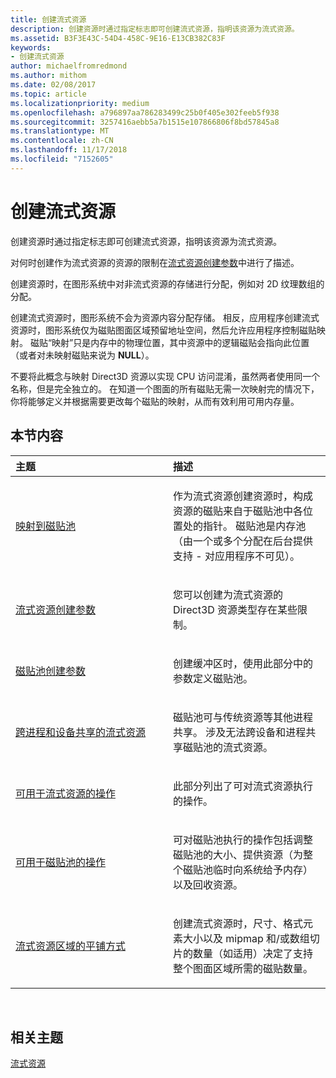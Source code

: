 ```yaml
---
title: 创建流式资源
description: 创建资源时通过指定标志即可创建流式资源，指明该资源为流式资源。
ms.assetid: B3F3E43C-54D4-458C-9E16-E13CB382C83F
keywords:
- 创建流式资源
author: michaelfromredmond
ms.author: mithom
ms.date: 02/08/2017
ms.topic: article
ms.localizationpriority: medium
ms.openlocfilehash: a796897aa786283499c25b0f405e302feeb5f938
ms.sourcegitcommit: 3257416aebb5a7b1515e107866806f8bd57845a8
ms.translationtype: MT
ms.contentlocale: zh-CN
ms.lasthandoff: 11/17/2018
ms.locfileid: "7152605"
---
```

# <a name="creating-streaming-resources"></a>创建流式资源


创建资源时通过指定标志即可创建流式资源，指明该资源为流式资源。

对何时创建作为流式资源的资源的限制在[流式资源创建参数](streaming-resource-creation-parameters.md)中进行了描述。

创建资源时，在图形系统中对非流式资源的存储进行分配，例如对 2D 纹理数组的分配。

创建流式资源时，图形系统不会为资源内容分配存储。 相反，应用程序创建流式资源时，图形系统仅为磁贴图面区域预留地址空间，然后允许应用程序控制磁贴映射。 磁贴“映射”只是内存中的物理位置，其中资源中的逻辑磁贴会指向此位置（或者对未映射磁贴来说为 **NULL**）。

不要将此概念与映射 Direct3D 资源以实现 CPU 访问混淆，虽然两者使用同一个名称，但是完全独立的。 在知道一个图面的所有磁贴无需一次映射完的情况下，你将能够定义并根据需要更改每个磁贴的映射，从而有效利用可用内存量。

## <a name="span-idin-this-sectionspanin-this-section"></a><span id="in-this-section"></span>本节内容


<table>
<colgroup>
<col width="50%" />
<col width="50%" />
</colgroup>
<thead>
<tr class="header">
<th align="left">主题</th>
<th align="left">描述</th>
</tr>
</thead>
<tbody>
<tr class="odd">
<td align="left"><p><a href="mappings-are-into-a-tile-pool.md">映射到磁贴池</a></p></td>
<td align="left"><p>作为流式资源创建资源时，构成资源的磁贴来自于磁贴池中各位置处的指针。 磁贴池是内存池（由一个或多个分配在后台提供支持 - 对应用程序不可见）。</p></td>
</tr>
<tr class="even">
<td align="left"><p><a href="streaming-resource-creation-parameters.md">流式资源创建参数</a></p></td>
<td align="left"><p>您可以创建为流式资源的 Direct3D 资源类型存在某些限制。</p></td>
</tr>
<tr class="odd">
<td align="left"><p><a href="tile-pool-creation-parameters.md">磁贴池创建参数</a></p></td>
<td align="left"><p>创建缓冲区时，使用此部分中的参数定义磁贴池。</p></td>
</tr>
<tr class="even">
<td align="left"><p><a href="streaming-resource-cross-process-and-device-sharing.md">跨进程和设备共享的流式资源</a></p></td>
<td align="left"><p>磁贴池可与传统资源等其他进程共享。 涉及无法跨设备和进程共享磁贴池的流式资源。</p></td>
</tr>
<tr class="odd">
<td align="left"><p><a href="operations-available-on-streaming-resources.md">可用于流式资源的操作</a></p></td>
<td align="left"><p>此部分列出了可对流式资源执行的操作。</p></td>
</tr>
<tr class="even">
<td align="left"><p><a href="operations-available-on-tile-pools.md">可用于磁贴池的操作</a></p></td>
<td align="left"><p>可对磁贴池执行的操作包括调整磁贴池的大小、提供资源（为整个磁贴池临时向系统给予内存）以及回收资源。</p></td>
</tr>
<tr class="odd">
<td align="left"><p><a href="how-a-streaming-resource-s-area-is-tiled.md">流式资源区域的平铺方式</a></p></td>
<td align="left"><p>创建流式资源时，尺寸、格式元素大小以及 mipmap 和/或数组切片的数量（如适用）决定了支持整个图面区域所需的磁贴数量。</p></td>
</tr>
</tbody>
</table>

 

## <a name="span-idrelated-topicsspanrelated-topics"></a><span id="related-topics"></span>相关主题


[流式资源](streaming-resources.md)

 

 




